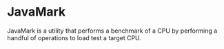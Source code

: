 # JavaMark
JavaMark is a utility that performs a benchmark of a CPU by performing a handful of operations to load test a target CPU.
